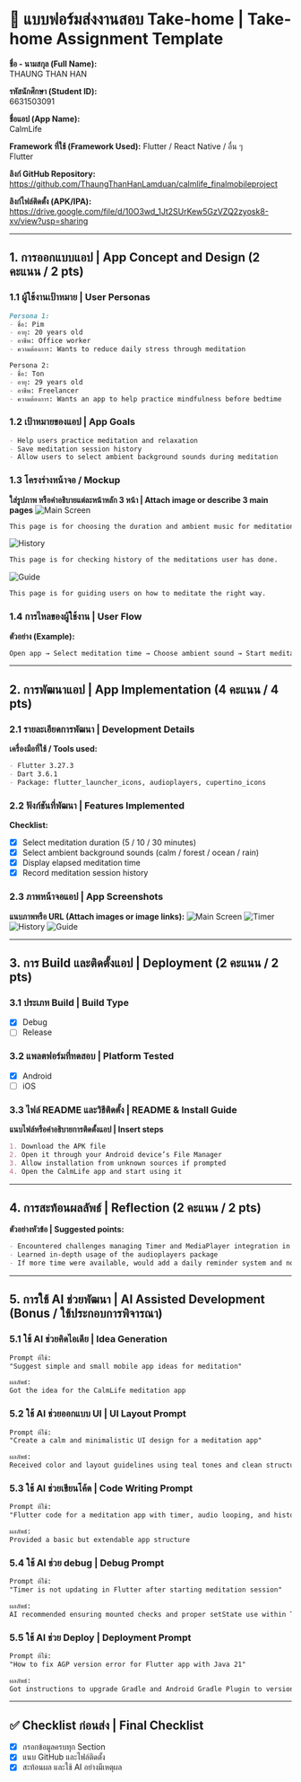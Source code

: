 
# 📱 แบบฟอร์มส่งงานสอบ Take-home | Take-home Assignment Template
**ชื่อ - นามสกุล (Full Name):**  
THAUNG THAN HAN

**รหัสนักศึกษา (Student ID):**  
6631503091

**ชื่อแอป (App Name):**  
CalmLife

**Framework ที่ใช้ (Framework Used):** Flutter / React Native / อื่น ๆ  
Flutter

**ลิงก์ GitHub Repository:** https://github.com/ThaungThanHanLamduan/calmlife_finalmobileproject

**ลิงก์ไฟล์ติดตั้ง (APK/IPA):** https://drive.google.com/file/d/10O3wd_1Jt2SUrKew5GzVZQ2zyosk8-xv/view?usp=sharing

---

## 1. การออกแบบแอป | App Concept and Design (2 คะแนน / 2 pts)

### 1.1 ผู้ใช้งานเป้าหมาย | User Personas  

```markdown
Persona 1:  
- ชื่อ: Pim  
- อายุ: 20 years old
- อาชีพ: Office worker  
- ความต้องการ: Wants to reduce daily stress through meditation

Persona 2:  
- ชื่อ: Ton  
- อายุ: 29 years old
- อาชีพ: Freelancer  
- ความต้องการ: Wants an app to help practice mindfulness before bedtime
```

### 1.2 เป้าหมายของแอป | App Goals  

```markdown
- Help users practice meditation and relaxation
- Save meditation session history
- Allow users to select ambient background sounds during meditation
```

### 1.3 โครงร่างหน้าจอ / Mockup  
**ใส่รูปภาพ หรือคำอธิบายแต่ละหน้าหลัก 3 หน้า | Attach image or describe 3 main pages**
![Main Screen](https://raw.githubusercontent.com/ThaungThanHanLamduan/calmlife_finalmobileproject/refs/heads/main/assets/image/first.png)
```markdown
This page is for choosing the duration and ambient music for meditation.
```
![History](https://raw.githubusercontent.com/ThaungThanHanLamduan/calmlife_finalmobileproject/refs/heads/main/assets/image/third.png)
```markdown
This page is for checking history of the meditations user has done.
```
![Guide](https://raw.githubusercontent.com/ThaungThanHanLamduan/calmlife_finalmobileproject/refs/heads/main/assets/image/fourth.png)
```markdown
This page is for guiding users on how to meditate the right way.
```
### 1.4 การไหลของผู้ใช้งาน | User Flow  
**ตัวอย่าง (Example):**
```markdown
Open app → Select meditation time → Choose ambient sound → Start meditation → View meditation history
```

---

## 2. การพัฒนาแอป | App Implementation (4 คะแนน / 4 pts)

### 2.1 รายละเอียดการพัฒนา | Development Details  
**เครื่องมือที่ใช้ / Tools used:**
```markdown
- Flutter 3.27.3
- Dart 3.6.1
- Package: flutter_launcher_icons, audioplayers, cupertino_icons
```

### 2.2 ฟังก์ชันที่พัฒนา | Features Implemented  
**Checklist:**
- [x] Select meditation duration (5 / 10 / 30 minutes)
- [x] Select ambient background sounds (calm / forest / ocean / rain)
- [x] Display elapsed meditation time
- [x] Record meditation session history

### 2.3 ภาพหน้าจอแอป | App Screenshots  
**แนบภาพหรือ URL (Attach images or image links):**
![Main Screen](https://raw.githubusercontent.com/ThaungThanHanLamduan/calmlife_finalmobileproject/refs/heads/main/assets/image/first.png)
![Timer](https://raw.githubusercontent.com/ThaungThanHanLamduan/calmlife_finalmobileproject/refs/heads/main/assets/image/second.png)
![History](https://raw.githubusercontent.com/ThaungThanHanLamduan/calmlife_finalmobileproject/refs/heads/main/assets/image/third.png)
![Guide](https://raw.githubusercontent.com/ThaungThanHanLamduan/calmlife_finalmobileproject/refs/heads/main/assets/image/fourth.png)

---

## 3. การ Build และติดตั้งแอป | Deployment (2 คะแนน / 2 pts)

### 3.1 ประเภท Build | Build Type
- [x] Debug  
- [ ] Release  

### 3.2 แพลตฟอร์มที่ทดสอบ | Platform Tested  
- [x] Android  
- [ ] iOS  

### 3.3 ไฟล์ README และวิธีติดตั้ง | README & Install Guide  
**แนบไฟล์หรือคำอธิบายการติดตั้งแอป | Insert steps**
```markdown
1. Download the APK file
2. Open it through your Android device’s File Manager
3. Allow installation from unknown sources if prompted
4. Open the CalmLife app and start using it
```

---

## 4. การสะท้อนผลลัพธ์ | Reflection (2 คะแนน / 2 pts)

**ตัวอย่างหัวข้อ | Suggested points:**
```markdown
- Encountered challenges managing Timer and MediaPlayer integration in Flutter
- Learned in-depth usage of the audioplayers package
- If more time were available, would add a daily reminder system and notifications
```

---

## 5. การใช้ AI ช่วยพัฒนา | AI Assisted Development (Bonus / ใช้ประกอบการพิจารณา)

### 5.1 ใช้ AI ช่วยคิดไอเดีย | Idea Generation
```markdown
Prompt ที่ใช้:  
"Suggest simple and small mobile app ideas for meditation"

ผลลัพธ์:  
Got the idea for the CalmLife meditation app
```

### 5.2 ใช้ AI ช่วยออกแบบ UI | UI Layout Prompt
```markdown
Prompt ที่ใช้:  
"Create a calm and minimalistic UI design for a meditation app"

ผลลัพธ์:  
Received color and layout guidelines using teal tones and clean structure
```

### 5.3 ใช้ AI ช่วยเขียนโค้ด | Code Writing Prompt
```markdown
Prompt ที่ใช้:  
"Flutter code for a meditation app with timer, audio looping, and history recording"

ผลลัพธ์:  
Provided a basic but extendable app structure
```

### 5.4 ใช้ AI ช่วย debug | Debug Prompt
```markdown
Prompt ที่ใช้:  
"Timer is not updating in Flutter after starting meditation session"

ผลลัพธ์:  
AI recommended ensuring mounted checks and proper setState use within Timer
```

### 5.5 ใช้ AI ช่วย Deploy | Deployment Prompt
```markdown
Prompt ที่ใช้:  
"How to fix AGP version error for Flutter app with Java 21"

ผลลัพธ์:  
Got instructions to upgrade Gradle and Android Gradle Plugin to version 8.2.1
```

---

## ✅ Checklist ก่อนส่ง | Final Checklist
- [x] กรอกข้อมูลครบทุก Section  
- [x] แนบ GitHub และไฟล์ติดตั้ง  
- [x] สะท้อนผล และใช้ AI อย่างมีเหตุผล  
